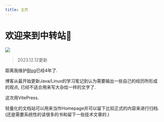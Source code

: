 ```yaml
---
title: 主页
---
```


# 欢迎来到中转站🙂

![](https://img.asyncx.top/images/202312131020164.png)

> 2023.12.12更新

距离我维护[Blog](https://hi.asyncx.top)已经4年了. 

博客从最开始更新Java/Linux的学习笔记到认为需要输出一些自己的经历所形成的观点, 已经不适合用来写大杂烩一样的文字了. 

这次用VitePress.<Badge type="warning" text="beta" />

轻量化的文档站可以用来当作Homepage并可以留下比较正式的内容来进行归档.(还是需要系统性的读很多的书和留下一些技术文章的.)


